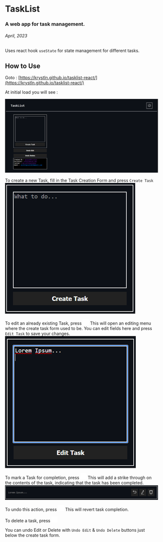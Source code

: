 # TaskList
### A web app for task management.
###### April, 2023


Uses react hook `useState` for state management for different tasks.


## How to Use

Goto : [https://krystln.github.io/tasklist-react/](https://krystln.github.io/tasklist-react/)

At initial load you will see :

![Home Page](public/HomePage.png)
<br>

To create a new Task, fill in the Task Creation Form and press `Create Task`<br>
![Create Task](public/CreateTask.png)<br>


To edit an already existing Task, press <img src="src/assets/edit.svg" width="20" height="20" />
This will open an editing menu where the create task form used to be. You can edit fields here and press `Edit Task` to save your changes.<br>
![Edit Task](public/EditTask.png)

To mark a Task for completion, press <img src="src/assets/complete.svg" width="20" height="20" />
This will add a strike through on the contents of the task, indicating that the task has been completed. <br>
![Complete Task](public/CompleteTask.png)

To undo this action, press <img src="src/assets/undo.svg" width="20" height="20" />
This will revert task completion.<br>

To delete a task, press <img src="src/assets/delete.svg" width="20" height="20" /><br>

You can undo Edit or Delete with `Undo Edit` & `Undo Delete` buttons just below the create task form.


